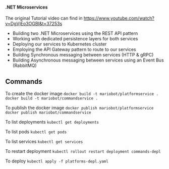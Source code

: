 #### .NET Microservices

The original Tutorial video can find in https://www.youtube.com/watch?v=DgVjEo3OGBI&t=37253s

* Building two .NET Microservices using the REST API pattern
* Working with dedicated persistence layers for both services
* Deploying our services to Kubernetes cluster
* Employing the API Gateway pattern to route to our services
* Building Synchronous messaging between services (HTTP & gRPC)
* Building Asynchronous messaging between services using an Event Bus (RabbitMQ)

## Commands

To create the docker image
```docker build -t mariobot/platformservice . ```
```docker build -t mariobot/commandservice . ```

To publish the docker image
```docker publish mariobot/platformservice ```
```docker publish mariobot/commandservice ```

To list deployments
```kubectl get deployments```

To list pods
```kubectl get pods```

To list services
```kubectl get services```

To restart deployment
```kubectl rollout restart deployment commands-depl```

To deploy
```kubectl apply -f platforms-depl.yaml ```
